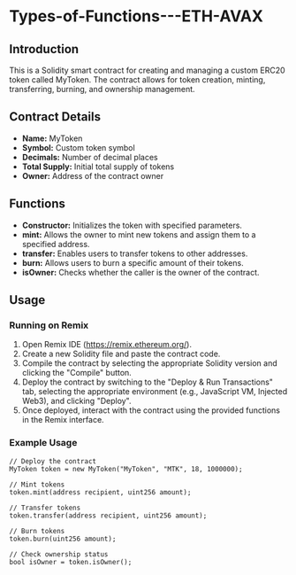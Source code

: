 # Types-of-Functions---ETH-AVAX

## Introduction
This is a Solidity smart contract for creating and managing a custom ERC20 token called MyToken. The contract allows for token creation, minting, transferring, burning, and ownership management.

## Contract Details
- **Name:** MyToken
- **Symbol:** Custom token symbol
- **Decimals:** Number of decimal places
- **Total Supply:** Initial total supply of tokens
- **Owner:** Address of the contract owner

## Functions
- **Constructor:** Initializes the token with specified parameters.
- **mint:** Allows the owner to mint new tokens and assign them to a specified address.
- **transfer:** Enables users to transfer tokens to other addresses.
- **burn:** Allows users to burn a specific amount of their tokens.
- **isOwner:** Checks whether the caller is the owner of the contract.

## Usage
### Running on Remix
1. Open Remix IDE (https://remix.ethereum.org/).
2. Create a new Solidity file and paste the contract code.
3. Compile the contract by selecting the appropriate Solidity version and clicking the "Compile" button.
4. Deploy the contract by switching to the "Deploy & Run Transactions" tab, selecting the appropriate environment (e.g., JavaScript VM, Injected Web3), and clicking "Deploy".
5. Once deployed, interact with the contract using the provided functions in the Remix interface.

### Example Usage
```solidity
// Deploy the contract
MyToken token = new MyToken("MyToken", "MTK", 18, 1000000);

// Mint tokens
token.mint(address recipient, uint256 amount);

// Transfer tokens
token.transfer(address recipient, uint256 amount);

// Burn tokens
token.burn(uint256 amount);

// Check ownership status
bool isOwner = token.isOwner();

```
